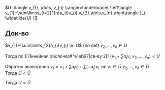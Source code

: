 $U=\langle v_{1}, \dots, v_{n} \rangle=\underbrace{ \left\langle  v_{1}+\sum\limits_{i=2}^{n}a_{i}v_{i},v_{2},\dots,v_{n}  \right\rangle }_{ \widetilde{U} }$
## Док-во

$v_{1}+\sum\limits_{2}a_{i}v_{i} \in U$ (по def)
$v_{2}, \dots, v_{n} \in U$

Тогда по [[Линейная оболочка#^e1eb97|св-ву 2]] $\left\langle  v_{1}+\sum\limits a_{i}v_{i},v_{2},\dots,v_{n}  \right\rangle<U$

Обратно аналогично
$v_{1} = v_{1}+\sum\limits a_{i}v_{i}+\sum\limits(-a_{i})v_{i}\implies v_{1} \in \widetilde{U}$
$v_{2},\dots ,v_{n} \in \widetilde{U}$
Тогда $U<\widetilde{U}$

Тогда $U=\widetilde{U}$
